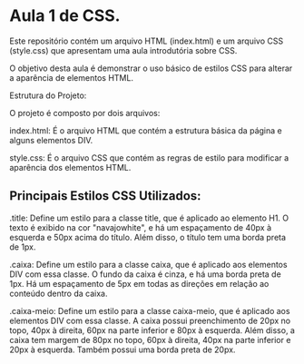 # Aula 1 de CSS.


Este repositório contém um arquivo HTML (index.html) e um arquivo CSS (style.css) que apresentam uma aula introdutória sobre CSS. 

O objetivo desta aula é demonstrar o uso básico de estilos CSS para alterar a aparência de elementos HTML.

Estrutura do Projeto:

O projeto é composto por dois arquivos:

index.html: É o arquivo HTML que contém a estrutura básica da página e alguns elementos DIV.

style.css: É o arquivo CSS que contém as regras de estilo para modificar a aparência dos elementos HTML.

## Principais Estilos CSS Utilizados:

.title: Define um estilo para a classe title, que é aplicado ao elemento H1. O texto é exibido na cor "navajowhite", e há um espaçamento de 40px à esquerda e 50px acima do título. Além disso, o título tem uma borda preta de 1px.

.caixa: Define um estilo para a classe caixa, que é aplicado aos elementos DIV com essa classe. O fundo da caixa é cinza, e há uma borda preta de 1px. Há um espaçamento de 5px em todas as direções em relação ao conteúdo dentro da caixa.

.caixa-meio: Define um estilo para a classe caixa-meio, que é aplicado aos elementos DIV com essa classe. A caixa possui preenchimento de 20px no topo, 40px à direita, 60px na parte inferior e 80px à esquerda. Além disso, a caixa tem margem de 80px no topo, 60px à direita, 40px na parte inferior e 20px à esquerda. Também possui uma borda preta de 20px.
